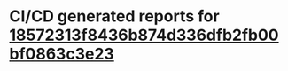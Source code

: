 # CI/CD generated reports for [18572313f8436b874d336dfb2fb00bf0863c3e23](https://github.com/hydephp/develop/commit/18572313f8436b874d336dfb2fb00bf0863c3e23)
